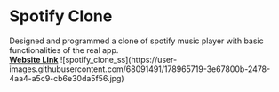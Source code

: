 <h1>Spotify Clone</h1>
Designed and programmed a clone of spotify music player with basic functionalities of the real app.<br>
<b><a href="https://vishalvs04.github.io/spotify_clone/">Website Link</a></b>
![spotify_clone_ss](https://user-images.githubusercontent.com/68091491/178965719-3e67800b-2478-4aa4-a5c9-cb6e30da5f56.jpg)
